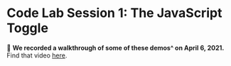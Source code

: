 # Code Lab Session 1: The JavaScript Toggle

🎥 **We recorded a walkthrough of some of these demos^ on April 6, 2021.** Find that video [here](https://risd.zoom.us/rec/share/pNRl1nNC7XfklySDIKqqgRWE4UrjJNkz5RTmjuiaXTp6S9m5nEjqhW3c6E2ZLMhl.m4Vhebdjar6O0LKm).